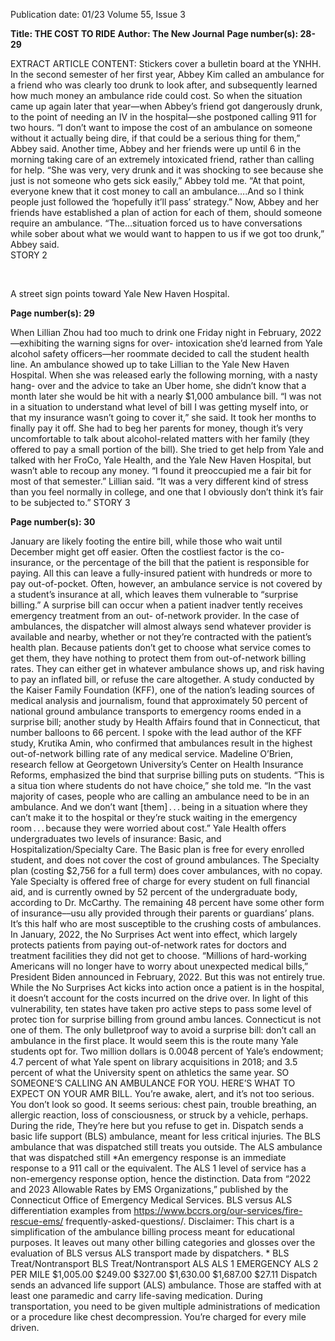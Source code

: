 Publication date: 01/23
Volume 55, Issue 3

**Title: THE COST TO RIDE**
**Author: The New Journal**
**Page number(s): 28-29**

EXTRACT ARTICLE CONTENT:
Stickers cover a bulletin board at the YNHH.
In the second semester of her first year, Abbey Kim called an 
ambulance for a friend who was clearly too drunk to look after, 
and subsequently learned how much money an ambulance 
ride could cost. So when the situation came up again later that 
year—when Abbey’s friend got dangerously drunk, to the point 
of needing an IV in the hospital—she postponed calling 911 for 
two hours. “I don’t want to impose the cost of an ambulance 
on someone without it actually being dire, if that could be a 
serious thing for them,” Abbey said. Another time, Abbey and her 
friends were up until 6 in the morning taking care of an extremely 
intoxicated friend, rather than calling for help. “She was very, 
very drunk and it was shocking to see because she just is not 
someone who gets sick easily,” Abbey told me. “At that point, 
everyone knew that it cost money to call an ambulance….And so 
I think people just followed the ‘hopefully it’ll pass’ strategy.” Now, 
Abbey and her friends have established a plan of action for each 
of them, should someone require an ambulance. “The…situation 
forced us to have conversations while sober about what we 
would want to happen to us if we got too drunk,” Abbey said.  
STORY 2


<br>

A street sign points toward Yale New Haven Hospital.


**Page number(s): 29**

When Lillian Zhou had too much to drink one Friday night 
in February, 2022—exhibiting the warning signs for over-
intoxication she’d learned from Yale alcohol safety officers—her 
roommate decided to call the student health line. An ambulance 
showed up to take Lillian to the Yale New Haven Hospital. When 
she was released early the following morning, with a nasty hang-
over and the advice to take an Uber home, she didn’t know that 
a month later she would be hit with a nearly $1,000 ambulance 
bill. “I was not in a situation to understand what level of bill I was 
getting myself into, or that my insurance wasn’t going to cover it,” 
she said. It took her months to finally pay it off. She had to beg her 
parents for money, though it’s very uncomfortable to talk about 
alcohol-related matters with her family (they offered to pay a 
small portion of the bill). She tried to get help from Yale and talked 
with her FroCo, Yale Health, and the Yale New Haven Hospital, but 
wasn’t able to recoup any money. “I found it preoccupied me a fair 
bit for most of that semester.” Lillian said. “It was a very different 
kind of stress than you feel normally in college, and one that I 
obviously don’t think it’s fair to be subjected to.”
STORY 3



**Page number(s): 30**

January are likely footing the entire bill, while 
those who wait until December might get 
off easier. Often the costliest factor is the co-
insurance, or the percentage of the bill that the 
patient is responsible for paying. All this can 
leave a fully-insured patient with hundreds or 
more to pay out-of-pocket.
Often, however, an ambulance service is not 
covered by a student’s insurance at all, which 
leaves them vulnerable to “surprise billing.” A 
surprise bill can occur when a patient inadver­
tently receives emergency treatment from an out-
of-network provider. In the case of ambulances, 
the dispatcher will almost always send whatever 
provider is available and nearby, whether or not 
they’re contracted with the patient’s health plan. 
Because patients don’t get to choose what service 
comes to get them, they have nothing to protect 
them from out-of-network billing rates. They can 
either get in whatever ambulance shows up, and 
risk having to pay an inflated bill, or refuse the 
care altogether.
A study conducted by the Kaiser Family 
Foundation (KFF), one of the nation’s leading 
sources of medical analysis and journalism, found 
that approximately 50 percent of national ground 
ambulance transports to emergency rooms ended 
in a surprise bill; another study by Health Affairs 
found that in Connecticut, that number balloons 
to 66 percent. I spoke with the lead author of the 
KFF study, Krutika Amin, who confirmed that 
ambulances result in the highest out-of-network 
billing rate of any medical service. 
Madeline 
O’Brien, 
research 
fellow 
at 
Georgetown University’s Center on Health 
Insurance Reforms, emphasized the bind that 
surprise billing puts on students. “This is a situa­
tion where students do not have choice,” she told 
me. “In the vast majority of cases, people who are 
calling an ambulance need to be in an ambulance. 
And we don’t want [them] . . . being in a situation 
where they can’t make it to the hospital or they’re 
stuck waiting in the emergency room . . . because 
they were worried about cost.”
Yale Health offers undergraduates two levels 
of insurance: Basic, and Hospitalization/Specialty 
Care. The Basic plan is free for every enrolled 
student, and does not cover the cost of ground 
ambulances. The Specialty plan (costing $2,756 
for a full term) does cover ambulances, with no 
copay. Yale Specialty is offered free of charge for 
every student on full financial aid, and is currently 
owned by 52 percent of the undergraduate body, 
according to Dr. McCarthy. The remaining 48 
percent have some other form of insurance––usu­
ally provided through their parents or guardians’ 
plans. It’s this half who are most susceptible to the 
crushing costs of ambulances. 
In January, 2022, the No Surprises Act went 
into effect, which largely protects patients from 
paying out-of-network rates for doctors and 
treatment facilities they did not get to choose. 
“Millions of hard-working Americans will no 
longer have to worry about unexpected medical 
bills,” President Biden announced in February, 
2022. But this was not entirely true. While the 
No Surprises Act kicks into action once a patient 
is in the hospital, it 
doesn’t account for the 
costs incurred on the 
drive over. In light of 
this vulnerability, ten 
states have taken pro­
active steps to pass 
some level of protec­
tion for surprise billing 
from 
ground 
ambu­
lances. Connecticut is 
not one of them.
The only bulletproof way to avoid a surprise 
bill: don’t call an ambulance in the first place. It 
would seem this is the route many Yale students 
opt for.
Two million dollars is 0.0048 
percent of Yale’s endowment; 4.7 
percent of what Yale spent on 
library acquisitions in 2018; and 
3.5 percent of what the University 
spent on athletics the same year. 
SO SOMEONE’S CALLING AN 
AMBULANCE FOR YOU. HERE’S WHAT 
TO EXPECT ON YOUR AMR BILL.
You’re awake, alert, and it’s not too serious.
You don’t look so good. It seems serious: chest 
pain, trouble breathing, an allergic reaction, loss 
of consciousness, or struck by a vehicle, perhaps.
During the ride,
They’re here but you refuse to get in.
Dispatch sends a basic life support (BLS) 
ambulance, meant for less critical injuries.
The BLS ambulance that was dispatched still 
treats you outside.
The ALS ambulance that was dispatched still 
*An emergency response is an immediate response to a 911 call or the equivalent. The 
ALS 1 level of service has a non-emergency response option, hence the distinction.
Data from “2022 and 2023 Allowable Rates by EMS Organizations,” published 
by the Connecticut Office of Emergency Medical Services. BLS versus ALS 
differentiation examples from https://www.bccrs.org/our-services/fire-rescue-ems/
frequently-asked-questions/.
Disclaimer: This chart is a simplification of the ambulance billing process meant for 
educational purposes. It leaves out many other billing categories and glosses over the 
evaluation of BLS versus ALS transport made by dispatchers.
*
BLS
Treat/Nontransport BLS
Treat/Nontransport ALS
ALS 1 EMERGENCY
ALS 2
PER MILE
$1,005.00
$249.00
$327.00
$1,630.00
$1,687.00
$27.11
Dispatch sends an advanced life support (ALS) 
ambulance. Those are staffed with at least one 
paramedic and carry life-saving medication.
During transportation, you need to be given 
multiple administrations of medication or a 
procedure like chest decompression.
You’re charged for every mile driven.